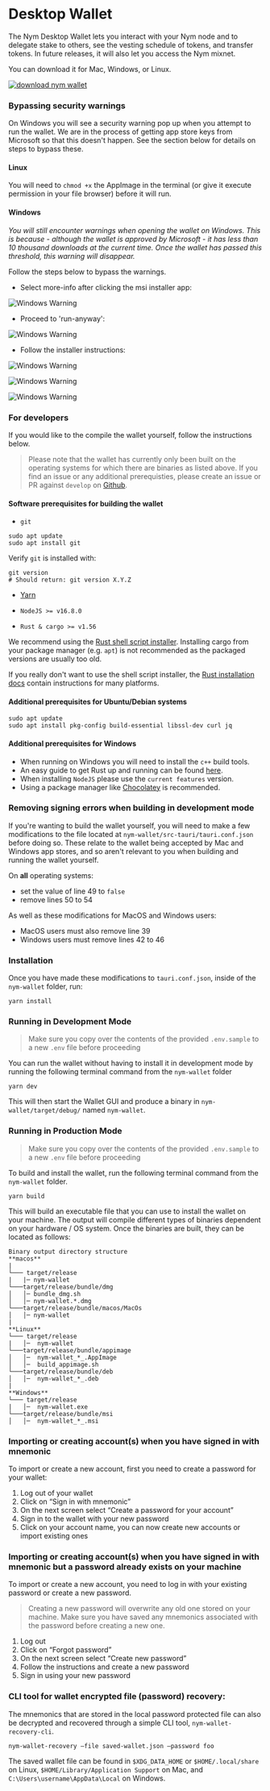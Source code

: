 # Desktop Wallet


The Nym Desktop Wallet lets you interact with your Nym node and to delegate stake to others, see the vesting schedule of tokens, and transfer tokens. In future releases, it will also let you access the Nym mixnet.

You can download it for Mac, Windows, or Linux.

[![download nym wallet](../images/download-wallet.png)](https://github.com/nymtech/nym/releases/tag/nym-wallet-{{platform_release_version}})

### Bypassing security warnings

On Windows you will see a security warning pop up when you attempt to run the wallet. We are in the process of getting app store keys from Microsoft so that this doesn't happen. See the section below for details on steps to bypass these. 

#### Linux 

You will need to `chmod +x` the AppImage in the terminal (or give it execute permission in your file browser) before it will run. 

#### Windows 

_You will still encounter warnings when opening the wallet on Windows. This is because - although the wallet is approved by Microsoft - it has less than 10 thousand downloads at the current time. Once the wallet has passed this threshold, this warning will disappear._

Follow the steps below to bypass the warnings. 

* Select more-info after clicking the msi installer app: 

![Windows Warning](../images/wallet-warnings/windows_warningv1-0-2.png)

* Proceed to 'run-anyway':

![Windows Warning](../images/wallet-warnings/windows_warning2.png)

* Follow the installer instructions: 

![Windows Warning](../images/wallet-warnings/windows_warning3.png)

![Windows Warning](../images/wallet-warnings/windows_warning4.png)

![Windows Warning](../images/wallet-warnings/windows_warning5.png)

### For developers

If you would like to the compile the wallet yourself, follow the instructions below. 

> Please note that the wallet has currently only been built on the operating systems for which there are binaries as listed above. If you find an issue or any additional prerequisties, please create an issue or PR against `develop` on [Github](https://github.com/nymtech/docs).

#### Software prerequisites for building the wallet

- `git`

```
sudo apt update
sudo apt install git
```

Verify `git` is installed with:

```
git version
# Should return: git version X.Y.Z
```

- [Yarn](https://yarnpkg.com/)

- `NodeJS >= v16.8.0`

- `Rust & cargo >= v1.56`

We recommend using the [Rust shell script installer](https://www.rust-lang.org/tools/install). Installing cargo from your package manager (e.g. `apt`) is not recommended as the packaged versions are usually too old.

If you really don't want to use the shell script installer, the [Rust installation docs](https://forge.rust-lang.org/infra/other-installation-methods.html) contain instructions for many platforms.

#### Additional prerequisites for Ubuntu/Debian systems

```
sudo apt update
sudo apt install pkg-config build-essential libssl-dev curl jq
```

#### Additional prerequisites for Windows

- When running on Windows you will need to install the `c++` build tools.
- An easy guide to get Rust up and running can be found [here](http://kennykerr.ca/2019/11/18/rust-getting-started/).
- When installing `NodeJS` please use the `current features` version.
- Using a package manager like [Chocolatey](https://chocolatey.org/) is recommended.

### Removing signing errors when building in development mode

If you're wanting to build the wallet yourself, you will need to make a few modifications to the file located at `nym-wallet/src-tauri/tauri.conf.json` before doing so. These relate to the wallet being accepted by Mac and Windows app stores, and so aren't relevant to you when building and running the wallet yourself. 

On **all** operating systems: 
* set the value of line 49 to `false`
* remove lines 50 to 54 

As well as these modifications for MacOS and Windows users: 
* MacOS users must also remove line 39 
* Windows users must remove lines 42 to 46 

### Installation
Once you have made these modifications to `tauri.conf.json`, inside of the `nym-wallet` folder, run:

```
yarn install
``` 

### Running in Development Mode

> Make sure you copy over the contents of the provided `.env.sample` to a new `.env` file before proceeding

You can run the wallet without having to install it in development mode by running the following terminal command from the `nym-wallet` folder

```
yarn dev
```

This will then start the Wallet GUI and produce a binary in `nym-wallet/target/debug/` named `nym-wallet`. 

### Running in Production Mode

> Make sure you copy over the contents of the provided `.env.sample` to a new `.env` file before proceeding

To build and install the wallet, run the following terminal command from the `nym-wallet` folder.

```
yarn build
```

This will build an executable file that you can use to install the wallet on your machine. The output will compile different types of binaries dependent on your hardware / OS system. Once the binaries are built, they can be located as follows:

```
Binary output directory structure
**macos**
|
└─── target/release
|   |─ nym-wallet
└───target/release/bundle/dmg
│   │─ bundle_dmg.sh
│   │─ nym-wallet.*.dmg
└───target/release/bundle/macos/MacOs
│   │─ nym-wallet
|
**Linux**
└─── target/release
|   │─  nym-wallet
└───target/release/bundle/appimage
│   │─  nym-wallet_*_.AppImage
│   │─  build_appimage.sh
└───target/release/bundle/deb
│   │─  nym-wallet_*_.deb
|
**Windows**
└─── target/release
|   │─  nym-wallet.exe
└───target/release/bundle/msi
│   │─  nym-wallet_*_.msi
```

### Importing or creating account(s) when you have signed in with mnemonic
To import or create a new account, first you need to create a password for your wallet:

1. Log out of your wallet
2. Click on “Sign in with mnemonic”
3. On the next screen select “Create a password for your account”
4. Sign in to the wallet with your new password
5. Click on your account name, you can now create new accounts or import existing ones  

### Importing or creating account(s) when you have signed in with mnemonic but a password already exists on your machine
To import or create a new account, you need to log in with your existing password or create a new password. 

> Creating a new password will overwrite any old one stored on your machine. Make sure you have saved any mnemonics associated with the password before creating a new one.


1. Log out
2. Click on “Forgot password” 
3. On the next screen select “Create new password”
4. Follow the instructions and create a new password
5. Sign in using your new password

### CLI tool for wallet encrypted file (password) recovery:
The mnemonics that are stored in the local password protected file can also be decrypted and recovered through a simple CLI tool, `nym-wallet-recovery-cli`. 

```
nym-wallet-recovery –file saved-wallet.json –password foo
```

The saved wallet file can be found in `$XDG_DATA_HOME` or `$HOME/.local/share` on Linux, `$HOME/Library/Application Support` on Mac, and `C:\Users\username\AppData\Local` on Windows.




